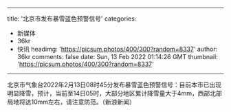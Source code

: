 
---
title: '北京市发布暴雪蓝色预警信号'
categories: 
 - 新媒体
 - 36kr
 - 快讯
headimg: 'https://picsum.photos/400/300?random=8337'
author: 36kr
comments: false
date: Sun, 13 Feb 2022 01:14:26 GMT
thumbnail: 'https://picsum.photos/400/300?random=8337'
---

<div>   
北京市气象台2022年2月13日08时45分发布暴雪蓝色预警信号：目前本市已出现明显降雪，预计，当前至14日05时，大部分地区累计降雪量大于4mm，西部北部局地将达10mm左右，请注意防范。（新浪新闻）  
</div>
            